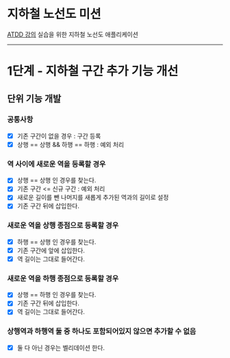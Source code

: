 # 지하철 노선도 미션

[ATDD 강의](https://edu.nextstep.camp/c/R89PYi5H) 실습을 위한 지하철 노선도 애플리케이션

---

# 1단계 - 지하철 구간 추가 기능 개선

## 단위 기능 개발

### 공통사항

* [x] 기존 구간이 없을 경우 : 구간 등록
* [x] 상행 == 상행 && 하행 == 하행 : 예외 처리

### 역 사이에 새로운 역을 등록할 경우

* [x] 상행 == 상행 인 경우를 찾는다.
* [x] 기존 구간 <= 신규 구간 : 예외 처리
* [x] 새로운 길이를 뺀 나머지를 새롭게 추가된 역과의 길이로 설정
* [x] 기존 구간 뒤에 삽입한다.

### 새로운 역을 상행 종점으로 등록할 경우

* [x] 하행 == 상행 인 경우를 찾는다.
* [x] 기존 구간에 앞에 삽입한다.
* [x] 역 길이는 그대로 들어간다.

### 새로운 역을 하행 종점으로 등록할 경우

* [x] 상행 == 하행 인 경우를 찾는다.
* [x] 기존 구간 뒤에 삽입한다.
* [x] 역 길이는 그대로 들어간다.

### 상행역과 하행역 둘 중 하나도 포함되어있지 않으면 추가할 수 없음

* [x] 둘 다 아닌 경우는 벨리데이션 한다.
